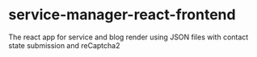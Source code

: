# service-manager-react-frontend
The react app for service and blog render using JSON files with contact state submission and reCaptcha2
